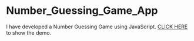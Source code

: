 # Number_Guessing_Game_App

I have developed a Number Guessing Game using JavaScript. [CLICK HERE](https://suhel311.github.io/Number_Guessing_Game_App/) to show the demo.
